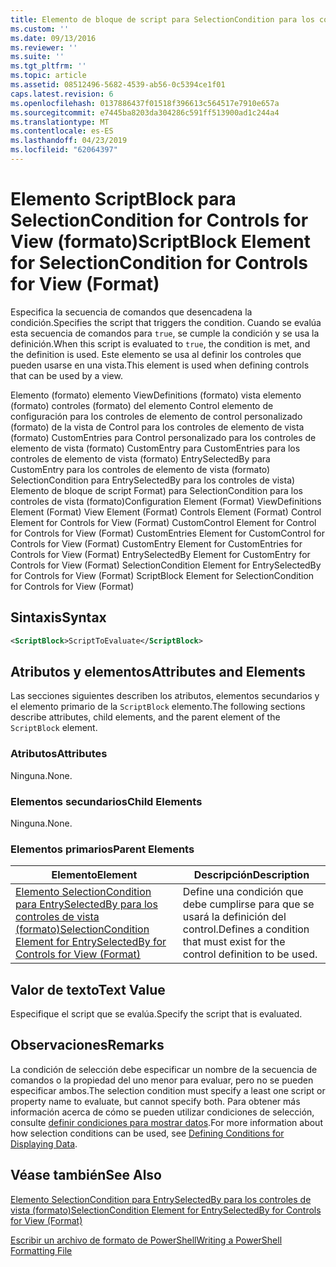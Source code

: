 ```yaml
---
title: Elemento de bloque de script para SelectionCondition para los controles de vista (formato) | Microsoft Docs
ms.custom: ''
ms.date: 09/13/2016
ms.reviewer: ''
ms.suite: ''
ms.tgt_pltfrm: ''
ms.topic: article
ms.assetid: 08512496-5682-4539-ab56-0c5394ce1f01
caps.latest.revision: 6
ms.openlocfilehash: 0137886437f01518f396613c564517e7910e657a
ms.sourcegitcommit: e7445ba8203da304286c591ff513900ad1c244a4
ms.translationtype: MT
ms.contentlocale: es-ES
ms.lasthandoff: 04/23/2019
ms.locfileid: "62064397"
---
```

# <a name="scriptblock-element-for-selectioncondition-for-controls-for-view-format"></a><span data-ttu-id="484c7-102">Elemento ScriptBlock para SelectionCondition for Controls for View (formato)</span><span class="sxs-lookup"><span data-stu-id="484c7-102">ScriptBlock Element for SelectionCondition for Controls for View (Format)</span></span>

<span data-ttu-id="484c7-103">Especifica la secuencia de comandos que desencadena la condición.</span><span class="sxs-lookup"><span data-stu-id="484c7-103">Specifies the script that triggers the condition.</span></span> <span data-ttu-id="484c7-104">Cuando se evalúa esta secuencia de comandos para `true`, se cumple la condición y se usa la definición.</span><span class="sxs-lookup"><span data-stu-id="484c7-104">When this script is evaluated to `true`, the condition is met, and the definition is used.</span></span> <span data-ttu-id="484c7-105">Este elemento se usa al definir los controles que pueden usarse en una vista.</span><span class="sxs-lookup"><span data-stu-id="484c7-105">This element is used when defining controls that can be used by a view.</span></span>

<span data-ttu-id="484c7-106">Elemento (formato) elemento ViewDefinitions (formato) vista elemento (formato) controles (formato) del elemento Control elemento de configuración para los controles de elemento de control personalizado (formato) de la vista de Control para los controles de elemento de vista (formato) CustomEntries para Control personalizado para los controles de elemento de vista (formato) CustomEntry para CustomEntries para los controles de elemento de vista (formato) EntrySelectedBy para CustomEntry para los controles de elemento de vista (formato) SelectionCondition para EntrySelectedBy para los controles de vista) Elemento de bloque de script Format) para SelectionCondition para los controles de vista (formato)</span><span class="sxs-lookup"><span data-stu-id="484c7-106">Configuration Element (Format) ViewDefinitions Element (Format) View Element (Format) Controls Element (Format) Control Element for Controls for View (Format) CustomControl Element for Control for Controls for View (Format) CustomEntries Element for CustomControl for Controls for View (Format) CustomEntry Element for CustomEntries for Controls for View (Format) EntrySelectedBy Element for CustomEntry for Controls for View (Format) SelectionCondition Element for EntrySelectedBy for Controls for View (Format) ScriptBlock Element for SelectionCondition for Controls for View (Format)</span></span>

## <a name="syntax"></a><span data-ttu-id="484c7-107">Sintaxis</span><span class="sxs-lookup"><span data-stu-id="484c7-107">Syntax</span></span>

```xml
<ScriptBlock>ScriptToEvaluate</ScriptBlock>
```

## <a name="attributes-and-elements"></a><span data-ttu-id="484c7-108">Atributos y elementos</span><span class="sxs-lookup"><span data-stu-id="484c7-108">Attributes and Elements</span></span>

<span data-ttu-id="484c7-109">Las secciones siguientes describen los atributos, elementos secundarios y el elemento primario de la `ScriptBlock` elemento.</span><span class="sxs-lookup"><span data-stu-id="484c7-109">The following sections describe attributes, child elements, and the parent element of the `ScriptBlock` element.</span></span>

### <a name="attributes"></a><span data-ttu-id="484c7-110">Atributos</span><span class="sxs-lookup"><span data-stu-id="484c7-110">Attributes</span></span>

<span data-ttu-id="484c7-111">Ninguna.</span><span class="sxs-lookup"><span data-stu-id="484c7-111">None.</span></span>

### <a name="child-elements"></a><span data-ttu-id="484c7-112">Elementos secundarios</span><span class="sxs-lookup"><span data-stu-id="484c7-112">Child Elements</span></span>

<span data-ttu-id="484c7-113">Ninguna.</span><span class="sxs-lookup"><span data-stu-id="484c7-113">None.</span></span>

### <a name="parent-elements"></a><span data-ttu-id="484c7-114">Elementos primarios</span><span class="sxs-lookup"><span data-stu-id="484c7-114">Parent Elements</span></span>

|<span data-ttu-id="484c7-115">Elemento</span><span class="sxs-lookup"><span data-stu-id="484c7-115">Element</span></span>|<span data-ttu-id="484c7-116">Descripción</span><span class="sxs-lookup"><span data-stu-id="484c7-116">Description</span></span>|
|-------------|-----------------|
|[<span data-ttu-id="484c7-117">Elemento SelectionCondition para EntrySelectedBy para los controles de vista (formato)</span><span class="sxs-lookup"><span data-stu-id="484c7-117">SelectionCondition Element for EntrySelectedBy for Controls for View (Format)</span></span>](./selectioncondition-element-for-entryselectedby-for-controls-for-view-format.md)|<span data-ttu-id="484c7-118">Define una condición que debe cumplirse para que se usará la definición del control.</span><span class="sxs-lookup"><span data-stu-id="484c7-118">Defines a condition that must exist for the control definition to be used.</span></span>|

## <a name="text-value"></a><span data-ttu-id="484c7-119">Valor de texto</span><span class="sxs-lookup"><span data-stu-id="484c7-119">Text Value</span></span>

<span data-ttu-id="484c7-120">Especifique el script que se evalúa.</span><span class="sxs-lookup"><span data-stu-id="484c7-120">Specify the script that is evaluated.</span></span>

## <a name="remarks"></a><span data-ttu-id="484c7-121">Observaciones</span><span class="sxs-lookup"><span data-stu-id="484c7-121">Remarks</span></span>

<span data-ttu-id="484c7-122">La condición de selección debe especificar un nombre de la secuencia de comandos o la propiedad del uno menor para evaluar, pero no se pueden especificar ambos.</span><span class="sxs-lookup"><span data-stu-id="484c7-122">The selection condition must specify a least one script or property name to evaluate, but cannot specify both.</span></span> <span data-ttu-id="484c7-123">Para obtener más información acerca de cómo se pueden utilizar condiciones de selección, consulte [definir condiciones para mostrar datos](./defining-conditions-for-displaying-data.md).</span><span class="sxs-lookup"><span data-stu-id="484c7-123">For more information about how selection conditions can be used, see [Defining Conditions for Displaying Data](./defining-conditions-for-displaying-data.md).</span></span>

## <a name="see-also"></a><span data-ttu-id="484c7-124">Véase también</span><span class="sxs-lookup"><span data-stu-id="484c7-124">See Also</span></span>

[<span data-ttu-id="484c7-125">Elemento SelectionCondition para EntrySelectedBy para los controles de vista (formato)</span><span class="sxs-lookup"><span data-stu-id="484c7-125">SelectionCondition Element for EntrySelectedBy for Controls for View (Format)</span></span>](./selectioncondition-element-for-entryselectedby-for-controls-for-view-format.md)

[<span data-ttu-id="484c7-126">Escribir un archivo de formato de PowerShell</span><span class="sxs-lookup"><span data-stu-id="484c7-126">Writing a PowerShell Formatting File</span></span>](./writing-a-powershell-formatting-file.md)
